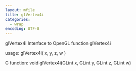 ```yaml
---
layout: mfile
title: glVertex4i
categories:
  - wrap
encoding: UTF-8
---
```


glVertex4i  Interface to OpenGL function glVertex4i

usage:  glVertex4i( x, y, z, w )

C function:  void glVertex4i(GLint x, GLint y, GLint z, GLint w)